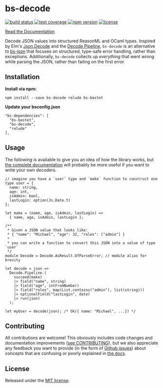 # bs-decode

[![build status](https://img.shields.io/circleci/build/github/mlms13/bs-decode.svg?style=flat-square)](https://circleci.com/gh/mlms13/bs-decode)
[![test coverage](https://img.shields.io/coveralls/github/mlms13/bs-decode.svg?style=flat-square)](https://coveralls.io/github/mlms13/bs-decode)
[![npm version](https://img.shields.io/npm/v/bs-decode.svg?style=flat-square)](https://www.npmjs.com/package/bs-decode)
[![license](https://img.shields.io/github/license/mlms13/bs-decode.svg?style=flat-square)](https://github.com/mlms13/bs-decode/blob/master/LICENSE)

[Read the Documentation](https://mlms13.github.io/bs-decode/docs/)

Decode JSON values into structured ReasonML and OCaml types. Inspired by Elm's [Json.Decode](https://package.elm-lang.org/packages/elm-lang/core/5.1.1/Json-Decode) and the [Decode Pipeline](https://package.elm-lang.org/packages/NoRedInk/elm-decode-pipeline/3.0.1/Json-Decode-Pipeline), `bs-decode` is an alternative to [bs-json](https://github.com/glennsl/bs-json) that focuses on structured, type-safe error handling, rather than exceptions. Additionally, `bs-decode` collects up _everything_ that went wrong while parsing the JSON, rather than failing on the first error.

## Installation

**Install via npm:**

`npm install --save bs-decode relude bs-bastet`

**Update your bsconfig.json**

```
"bs-dependencies": [
  "bs-bastet",
  "bs-decode",
  "relude"
],
```


## Usage

The following is available to give you an idea of how the library works, but [the complete documentation](https://mlms13.github.io/bs-decode/docs/simple-example) will probably be more useful if you want to write your own decoders.

```reason
// imagine you have a `user` type and `make` function to construct one
type user = {
  name: string,
  age: int,
  isAdmin: bool,
  lastLogin: option(Js.Date.t)
};

let make = (name, age, isAdmin, lastLogin) =>
  { name, age, isAdmin, lastLogin };

/**
 * Given a JSON value that looks like:
 * { "name": "Michael", "age": 32, "roles": ["admin"] }
 *
 * you can write a function to convert this JSON into a value of type `user`
 */
module Decode = Decode.AsResult.OfParseError; // module alias for brevity

let decode = json =>
  Decode.Pipeline.(
    succeed(make)
    |> field("name", string)
    |> field("age", intFromNumber)
    |> field("roles", map(List.contains("admin"), list(string)))
    |> optionalField("lastLogin", date)
    |> run(json)
  );

let myUser = decode(json); /* Ok({ name: "Michael", ...}) */
```

## Contributing

All contributions are welcome! This obviously includes code changes and documentation improvements ([see CONTRIBUTING](https://github.com/mlms13/bs-decode/blob/master/CONTRIBUTING.md)), but we also appreciate any feedback you want to provide (in the form of [Github issues](https://github.com/mlms13/bs-decode/issues)) about concepts that are confusing or poorly explained in [the docs](https://mlms13.github.io/bs-decode/docs/what-and-why).

## License

Released under the [MIT license](https://github.com/mlms13/bs-decode/blob/master/LICENSE).
